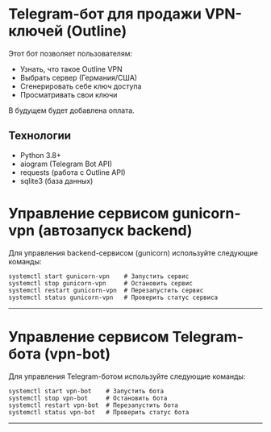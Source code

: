 # Telegram-бот для продажи VPN-ключей (Outline)

Этот бот позволяет пользователям:
- Узнать, что такое Outline VPN
- Выбрать сервер (Германия/США)
- Сгенерировать себе ключ доступа
- Просматривать свои ключи

В будущем будет добавлена оплата.

## Технологии
- Python 3.8+
- aiogram (Telegram Bot API)
- requests (работа с Outline API)
- sqlite3 (база данных) 

# Управление сервисом gunicorn-vpn (автозапуск backend)

Для управления backend-сервисом (gunicorn) используйте следующие команды:

```
systemctl start gunicorn-vpn    # Запустить сервис
systemctl stop gunicorn-vpn     # Остановить сервис
systemctl restart gunicorn-vpn  # Перезапустить сервис
systemctl status gunicorn-vpn   # Проверить статус сервиса
```

--- 

# Управление сервисом Telegram-бота (vpn-bot)

Для управления Telegram-ботом используйте следующие команды:

```
systemctl start vpn-bot    # Запустить бота
systemctl stop vpn-bot     # Остановить бота
systemctl restart vpn-bot  # Перезапустить бота
systemctl status vpn-bot   # Проверить статус бота
```

--- 